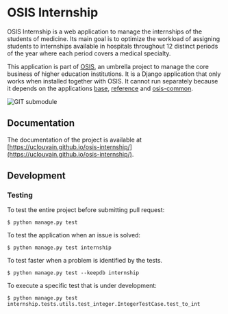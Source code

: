 # OSIS Internship

OSIS Internship is a web application to manage the internships of the 
students of medicine. Its main goal is to optimize the workload of assigning
students to internships available in hospitals throughout 12 distinct periods 
of the year where each period covers a medical specialty.

This application is part of [OSIS](osis), an umbrella project to manage the 
core business of higher education institutions. It is a Django application that
only works when installed together with OSIS. It cannot run separately because
it depends on the applications [base](base), [reference](reference) and 
[osis-common](osis-common).

![GIT submodule](https://uclouvain.github.io/osis-internship/images/github-repo-submodule.png) 

## Documentation

The documentation of the project is available at [https://uclouvain.github.io/osis-internship/](https://uclouvain.github.io/osis-internship/).

## Development

### Testing

To test the entire project before submitting pull request:

    $ python manage.py test

To test the application when an issue is solved:

    $ python manage.py test internship

To test faster when a problem is identified by the tests.

    $ python manage.py test --keepdb internship

To execute a specific test that is under development:

    $ python manage.py test internship.tests.utils.test_integer.IntegerTestCase.test_to_int

[OSIS]: https://www.github.com/uclouvain/osis
[base]: https://github.com/uclouvain/osis/tree/dev/base
[reference]: https://github.com/uclouvain/osis/tree/dev/reference
[osis-common]: https://github.com/uclouvain/osis-common
